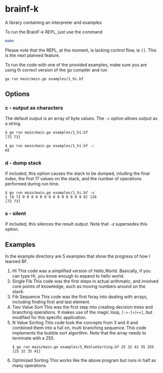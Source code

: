 # brainf-k
A library containing an interpreter and examples

To run the BrainF-k REPL, just use the command
```bash
make
```

Please note that the REPL, at the moment, is lacking control flow, ie `[]`. This is the next planned feature.

To run the code with one of the provided examples, make sure you are using th correct version of the go compiler and run
```bash
go run main/main.go examples/1_hi.bf
```

## Options
### c - output as characters
The default output is an array of byte values. The `-c` option allows output as a string.
```bash
$ go run main/main.go examples/1_hi.bf
[72 73]

$ go run main/main.go examples/1_hi.bf -c
HI
```

### d - dump stack
If included, this option causes the stack to be dumped, inluding the final index, the first 17 values on the stack, and the number of operations performed during run time.
```shell
$ go run main/main.go examples/1_hi.bf -s
1 [0 73 0 0 0 0 0 0 0 0 0 0 0 0 0 0 0] 126
[72 73]
```

### s - silent
If included, this silences the result output. Note that `-d` supersedes this option.

## Examples
In the example directory are 5 examples that show the progress of how I learned BF.
1. HI
    This code was a simplified version of Hello,World. Basically, if you can type Hi, you know enough to expand to hello world.
2. Single Fib
    This code was the first steps in actual arithmatic, and involved core points of knowledge, such as moving numbers around on the stack.
3. Fib Sequence
    This code was the first foray into dealing with arrays, including finding first and last element.
4. Two Value Sort
    This was the first step into creating decision trees and branching operations. It makes use of the magic loop, `[->-[>]<<]`, but modified for this specific application.
5. N Value Sorting
    This code took the concepts from 3 and 4 and combined them into a full on, multi branching sequence. This code implements the bubble sort algorithm. Note that the array needs to terminate with a 255.
    ```shell
    $ go run main/main.go examples/5_NValueSorting.bf 25 32 41 35 255
    [25 32 35 41]
   ```
6. Optimized Sorting This works like the above program but runs in half as many operations